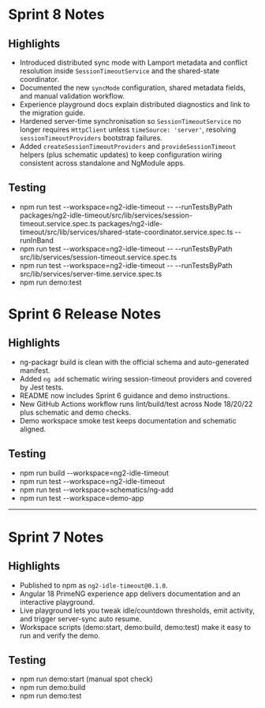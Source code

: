 # Sprint 8 Notes

## Highlights
- Introduced distributed sync mode with Lamport metadata and conflict resolution inside `SessionTimeoutService` and the shared-state coordinator.
- Documented the new `syncMode` configuration, shared metadata fields, and manual validation workflow.
- Experience playground docs explain distributed diagnostics and link to the migration guide.
- Hardened server-time synchronisation so `SessionTimeoutService` no longer requires `HttpClient` unless `timeSource: 'server'`, resolving `sessionTimeoutProviders` bootstrap failures.
- Added `createSessionTimeoutProviders` and `provideSessionTimeout` helpers (plus schematic updates) to keep configuration wiring consistent across standalone and NgModule apps.

## Testing
- npm run test --workspace=ng2-idle-timeout -- --runTestsByPath packages/ng2-idle-timeout/src/lib/services/session-timeout.service.spec.ts packages/ng2-idle-timeout/src/lib/services/shared-state-coordinator.service.spec.ts --runInBand
- npm run test --workspace=ng2-idle-timeout -- --runTestsByPath src/lib/services/session-timeout.service.spec.ts
- npm run test --workspace=ng2-idle-timeout -- --runTestsByPath src/lib/services/server-time.service.spec.ts
- npm run demo:test

# Sprint 6 Release Notes

## Highlights
- ng-packagr build is clean with the official schema and auto-generated manifest.
- Added `ng add` schematic wiring session-timeout providers and covered by Jest tests.
- README now includes Sprint 6 guidance and demo instructions.
- New GitHub Actions workflow runs lint/build/test across Node 18/20/22 plus schematic and demo checks.
- Demo workspace smoke test keeps documentation and schematic aligned.

## Testing
- npm run build --workspace=ng2-idle-timeout
- npm run test --workspace=ng2-idle-timeout
- npm run test --workspace=schematics/ng-add
- npm run test --workspace=demo-app
---

# Sprint 7 Notes

## Highlights
- Published to npm as `ng2-idle-timeout@0.1.0`.
- Angular 18 PrimeNG experience app delivers documentation and an interactive playground.
- Live playground lets you tweak idle/countdown thresholds, emit activity, and trigger server-sync auto resume.
- Workspace scripts (demo:start, demo:build, demo:test) make it easy to run and verify the demo.

## Testing
- npm run demo:start (manual spot check)
- npm run demo:build
- npm run demo:test
